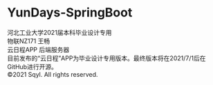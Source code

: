 # YunDays-SpringBoot
河北工业大学2021届本科毕业设计专用  
物联NZ171 王畅  
云日程APP 后端服务器  
目前发布的“云日程”APP为毕业设计专用版本。最终版本将在2021/7/1后在GitHub进行开源。  
©2021 Sqyl. All rights reserved.  
